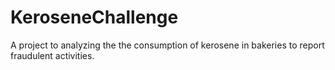 # KeroseneChallenge
A project to analyzing the the consumption of kerosene in bakeries to report fraudulent activities. 
